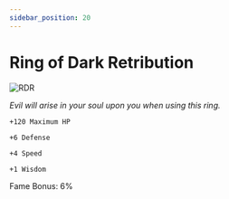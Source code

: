 ```yaml
---
sidebar_position: 20
---
```


# Ring of Dark Retribution

![RDR](https://vwiki.valorserver.com/api/item/picture/ring%20of%20dark%20retribution)

<i>Evil will arise in your soul upon you when using this ring.</i>

    +120 Maximum HP
    
    +6 Defense
    
    +4 Speed
    
    +1 Wisdom
    
Fame Bonus: 6%
